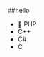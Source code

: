 ##‎hello‎  
-  🐘 PHP       
-  C++         
-  C#                       
-  C                                 